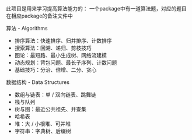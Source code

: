此项目是用来学习提高算法能力的：
    一个package中有一道算法题，对应的题目在相应package的备注文件中
    
    
算法 - Algorithms
+    排序算法：快速排序、归并排序、计数排序
+    搜索算法：回溯、递归、剪枝技巧
+    图论：最短路、最小生成树、网络流建模
+    动态规划：背包问题、最长子序列、计数问题
+    基础技巧：分治、倍增、二分、贪心


数据结构 - Data Structures
+ 数组与链表：单 / 双向链表、跳舞链
+ 栈与队列
+ 树与图：最近公共祖先、并查集
+ 哈希表
+ 堆：大 / 小根堆、可并堆
+ 字符串：字典树、后缀树